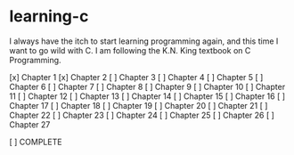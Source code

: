 # learning-c
I always have the itch to start learning programming again, and this time I want to go wild with C. I am following the K.N. King textbook on C Programming.

[x] Chapter 1
[x] Chapter 2
[ ] Chapter 3
[ ] Chapter 4
[ ] Chapter 5
[ ] Chapter 6
[ ] Chapter 7
[ ] Chapter 8
[ ] Chapter 9
[ ] Chapter 10
[ ] Chapter 11
[ ] Chapter 12
[ ] Chapter 13
[ ] Chapter 14
[ ] Chapter 15
[ ] Chapter 16
[ ] Chapter 17
[ ] Chapter 18
[ ] Chapter 19
[ ] Chapter 20
[ ] Chapter 21
[ ] Chapter 22
[ ] Chapter 23
[ ] Chapter 24
[ ] Chapter 25
[ ] Chapter 26
[ ] Chapter 27

[ ] COMPLETE
